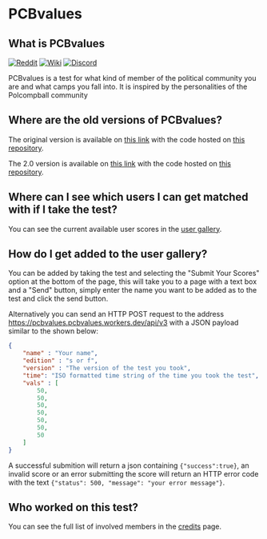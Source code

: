 # PCBvalues

## What is PCBvalues
[![Reddit](https://img.shields.io/badge/r%2FPolcompball-Reddit-%23FF4500?style=flat&logo=reddit)](https://www.reddit.com/r/Polcompball/)
[![Wiki](https://img.shields.io/badge/Polcompball-Wiki-%230000?style=flat&logo=wikipedia)](https://polcompball.net/wiki/)
[![Discord](https://img.shields.io/badge/Polcompball-Server-%235865F2?style=flat&logo=discord)
](https://discord.gg/JA3Qz5ZTX6)

PCBvalues is a test for what kind of member of the political community you are and what camps you fall into. It is inspired by the personalities of the Polcompball community

## Where are the old versions of PCBvalues?
The original version is available on [this link](https://polcompballvalues.github.io/legacy/) with the code hosted on [this repository](https://github.com/Polcompballvalues/legacy).

The 2.0 version is available on [this link](https://polcompballvalues.github.io/) with the code hosted on [this repository](https://github.com/Polcompballvalues/polcompballvalues.github.io).

## Where can I see which users I can get matched with if I take the test?
You can see the current available user scores in the [user gallery](https://pcbvalues.github.io/gallery.html).

## How do I get added to the user gallery?
You can be added by taking the test and selecting the "Submit Your Scores" option at the bottom of the page, this will take you to a page with a text box and a "Send" button, simply enter the name you want to be added as to the test and click the send button.

Alternatively you can send an HTTP POST request to the address <https://pcbvalues.pcbvalues.workers.dev/api/v3> with a JSON payload similar to the shown below:
```json
{
    "name" : "Your name",
    "edition" : "s or f",
    "version" : "The version of the test you took",
    "time": "ISO formatted time string of the time you took the test",
    "vals" : [
        50,
        50,
        50,
        50,
        50,
        50,
        50
    ]
}
```
A successful submition will return a json containing `{"success":true}`, an invalid score or an error submitting the score will return an HTTP error code with the text `{"status": 500, "message": "your error message"}`.


## Who worked on this test?
You can see the full list of involved members in the [credits](https://pcbvalues.github.io/credits.html) page.
